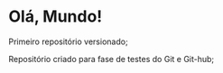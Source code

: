 # Olá, Mundo!
 Primeiro repositório versionado;

Repositório criado para fase de testes do Git e Git-hub;
